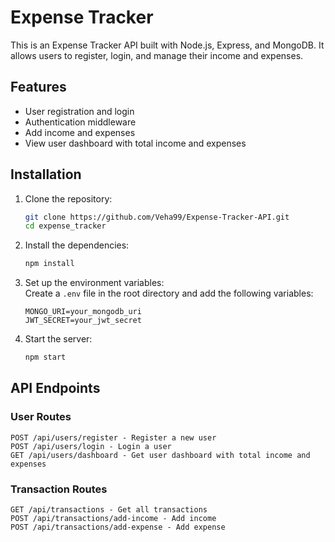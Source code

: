 # Expense Tracker

This is an Expense Tracker API built with Node.js, Express, and MongoDB. It allows users to register, login, and manage their income and expenses.

## Features

- User registration and login
- Authentication middleware
- Add income and expenses
- View user dashboard with total income and expenses

## Installation

1. Clone the repository:  
    ```bash
    git clone https://github.com/Veha99/Expense-Tracker-API.git  
    cd expense_tracker
    ```

2. Install the dependencies:  
    ```bash
    npm install
    ```

3. Set up the environment variables:  
    Create a `.env` file in the root directory and add the following variables:  
    ```env
    MONGO_URI=your_mongodb_uri  
    JWT_SECRET=your_jwt_secret
    ```

4. Start the server:  
    ```bash
    npm start
    ```

## API Endpoints
### User Routes
    POST /api/users/register - Register a new user
    POST /api/users/login - Login a user
    GET /api/users/dashboard - Get user dashboard with total income and expenses

### Transaction Routes
    GET /api/transactions - Get all transactions
    POST /api/transactions/add-income - Add income
    POST /api/transactions/add-expense - Add expense